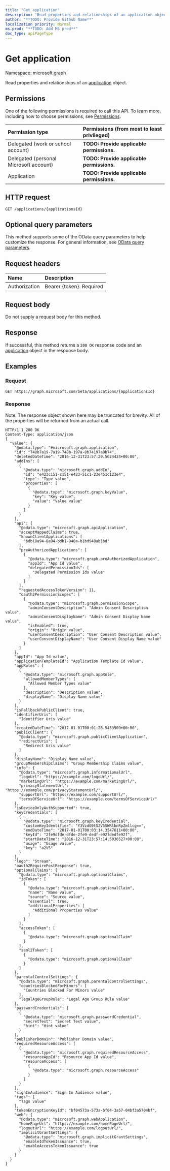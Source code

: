 ```yaml
---
title: "Get application"
description: "Read properties and relationships of an application object."
author: "**TODO: Provide Github Name**"
localization_priority: Normal
ms.prod: "**TODO: Add MS prod**"
doc_type: apiPageType
---
```


# Get application

Namespace: microsoft.graph

Read properties and relationships of an [application](../resources/application.md) object.

## Permissions
One of the following permissions is required to call this API. To learn more, including how to choose permissions, see [Permissions](/concepts/permissions-reference.md).

|Permission type|Permissions (from most to least privileged)|
|:---|:---|
|Delegated (work or school account)|**TODO: Provide applicable permissions.**|
|Delegated (personal Microsoft account)|**TODO: Provide applicable permissions.**|
|Application|**TODO: Provide applicable permissions.**|

## HTTP request
<!-- {
  "blockType": "ignored"
}
-->
``` http
GET /applications/{applicationsId}
```

## Optional query parameters
This method supports some of the OData query parameters to help customize the response. For general information, see [OData query parameters](/graph/query-parameters).

## Request headers
|Name|Description|
|:---|:---|
|Authorization|Bearer {token}. Required|

## Request body
Do not supply a request body for this method.

## Response
If successful, this method returns a `200 OK` response code and an [application](../resources/application.md) object in the response body.

## Examples

### Request
<!-- {
  "blockType": "request",
  "name": "get_application"
}
-->
``` http
GET https://graph.microsoft.com/beta/applications/{applicationsId}
```

### Response
Note: The response object shown here may be truncated for brevity. All of the properties will be returned from an actual call.
<!-- {
  "blockType": "response",
  "truncated": true,
  "@odata.type": "microsoft.graph.application"
}
-->
``` http
HTTP/1.1 200 OK
Content-Type: application/json
{
  "value": {
    "@odata.type": "#microsoft.graph.application",
    "id": "748b7a19-7a19-748b-197a-8b74197a8b74",
    "deletedDateTime": "2016-12-31T23:57:29.5624424+00:00",
    "addIns": [
      {
        "@odata.type": "microsoft.graph.addIn",
        "id": "e423c151-c151-e423-51c1-23e451c123e4",
        "type": "Type value",
        "properties": [
          {
            "@odata.type": "microsoft.graph.keyValue",
            "key": "Key value",
            "value": "Value value"
          }
        ]
      }
    ],
    "api": {
      "@odata.type": "microsoft.graph.apiApplication",
      "acceptMappedClaims": true,
      "knownClientApplications": [
        "bdb18a94-8a94-bdb1-948a-b1bd948ab1bd"
      ],
      "preAuthorizedApplications": [
        {
          "@odata.type": "microsoft.graph.preAuthorizedApplication",
          "appId": "App Id value",
          "delegatedPermissionIds": [
            "Delegated Permission Ids value"
          ]
        }
      ],
      "requestedAccessTokenVersion": 11,
      "oauth2PermissionScopes": [
        {
          "@odata.type": "microsoft.graph.permissionScope",
          "adminConsentDescription": "Admin Consent Description value",
          "adminConsentDisplayName": "Admin Consent Display Name value",
          "isEnabled": true,
          "origin": "Origin value",
          "userConsentDescription": "User Consent Description value",
          "userConsentDisplayName": "User Consent Display Name value"
        }
      ]
    },
    "appId": "App Id value",
    "applicationTemplateId": "Application Template Id value",
    "appRoles": [
      {
        "@odata.type": "microsoft.graph.appRole",
        "allowedMemberTypes": [
          "Allowed Member Types value"
        ],
        "description": "Description value",
        "displayName": "Display Name value"
      }
    ],
    "isFallbackPublicClient": true,
    "identifierUris": [
      "Identifier Uris value"
    ],
    "createdDateTime": "2017-01-01T00:01:28.5453509+00:00",
    "publicClient": {
      "@odata.type": "microsoft.graph.publicClientApplication",
      "redirectUris": [
        "Redirect Uris value"
      ]
    },
    "displayName": "Display Name value",
    "groupMembershipClaims": "Group Membership Claims value",
    "info": {
      "@odata.type": "microsoft.graph.informationalUrl",
      "logoUrl": "https://example.com/logoUrl/",
      "marketingUrl": "https://example.com/marketingUrl/",
      "privacyStatementUrl": "https://example.com/privacyStatementUrl/",
      "supportUrl": "https://example.com/supportUrl/",
      "termsOfServiceUrl": "https://example.com/termsOfServiceUrl/"
    },
    "isDeviceOnlyAuthSupported": true,
    "keyCredentials": [
      {
        "@odata.type": "microsoft.graph.keyCredential",
        "customKeyIdentifier": "Y3VzdG9tS2V5SWRlbnRpZmllcg==",
        "endDateTime": "2017-01-01T00:03:14.3547611+00:00",
        "keyId": "2fe9dfde-dfde-2fe9-dedf-e92fdedfe92f",
        "startDateTime": "2016-12-31T23:57:14.5036527+00:00",
        "usage": "Usage value",
        "key": "a2V5"
      }
    ],
    "logo": "Stream",
    "oauth2RequirePostResponse": true,
    "optionalClaims": {
      "@odata.type": "microsoft.graph.optionalClaims",
      "idToken": [
        {
          "@odata.type": "microsoft.graph.optionalClaim",
          "name": "Name value",
          "source": "Source value",
          "essential": true,
          "additionalProperties": [
            "Additional Properties value"
          ]
        }
      ],
      "accessToken": [
        {
          "@odata.type": "microsoft.graph.optionalClaim"
        }
      ],
      "saml2Token": [
        {
          "@odata.type": "microsoft.graph.optionalClaim"
        }
      ]
    },
    "parentalControlSettings": {
      "@odata.type": "microsoft.graph.parentalControlSettings",
      "countriesBlockedForMinors": [
        "Countries Blocked For Minors value"
      ],
      "legalAgeGroupRule": "Legal Age Group Rule value"
    },
    "passwordCredentials": [
      {
        "@odata.type": "microsoft.graph.passwordCredential",
        "secretText": "Secret Text value",
        "hint": "Hint value"
      }
    ],
    "publisherDomain": "Publisher Domain value",
    "requiredResourceAccess": [
      {
        "@odata.type": "microsoft.graph.requiredResourceAccess",
        "resourceAppId": "Resource App Id value",
        "resourceAccess": [
          {
            "@odata.type": "microsoft.graph.resourceAccess"
          }
        ]
      }
    ],
    "signInAudience": "Sign In Audience value",
    "tags": [
      "Tags value"
    ],
    "tokenEncryptionKeyId": "bf04573a-573a-bf04-3a57-04bf3a5704bf",
    "web": {
      "@odata.type": "microsoft.graph.webApplication",
      "homePageUrl": "https://example.com/homePageUrl/",
      "logoutUrl": "https://example.com/logoutUrl/",
      "implicitGrantSettings": {
        "@odata.type": "microsoft.graph.implicitGrantSettings",
        "enableIdTokenIssuance": true,
        "enableAccessTokenIssuance": true
      }
    }
  }
}
```

